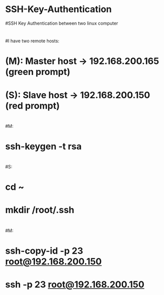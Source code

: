 # SSH-Key-Authentication
#SSH Key Authentication between two linux computer
#
#I have two remote hosts:
#  (M): Master host -> 192.168.200.165 (green prompt)
#  (S): Slave host  -> 192.168.200.150 (red prompt)
#
#M:
#  ssh-keygen -t rsa
#  
#S:
#  cd ~
#  mkdir /root/.ssh
#  
#M:  
#  ssh-copy-id -p 23 root@192.168.200.150
#  ssh -p 23 root@192.168.200.150
  
